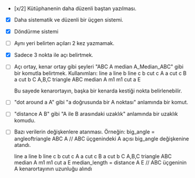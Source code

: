 - [x/2] Kütüphanenin daha düzenli baştan yazılması.
- [x] Daha sistematik ve düzenli bir üçgen sistemi.
- [x] Döndürme sistemi



- [ ] Aynı yeri belirten açıları 2 kez yazmamak.
- [x] Sadece 3 nokta ile açı belirtmek.
- [ ] Açı ortay, kenar ortay gibi şeyleri "ABC A median A_Median_ABC" gibi bir komutla belirtmek.
    Kullanımları:
    line a
    line b
    line c
    b cut c A
    a cut c B
    a cut b C
    A,B,C triangle
    ABC median A m1
    m1 cut a E

    Bu sayede kenarortayın, başka bir kenarda kestiği nokta belirlenebilir.
- [ ] "dot around a A" gibi "a doğrusunda bir A noktası" anlamında bir komut.
- [ ] "distance A B" gibi "A ile B arasındaki uzaklık" anlamında bir uzaklık komudu.
- [ ] Bazı verilerin değişkenlere atanması.
    Örneğin:
    big_angle = angleoftriangle ABC A // ABC üçgenindeki A açısı big_angle değişkenine atandı.
    
    line a
    line b
    line c
    b cut c A
    a cut c B
    a cut b C
    A,B,C triangle
    ABC median A m1
    m1 cut a E
    median_length = distance A E // ABC üçgeninin A kenarortayının uzunluğu alındı